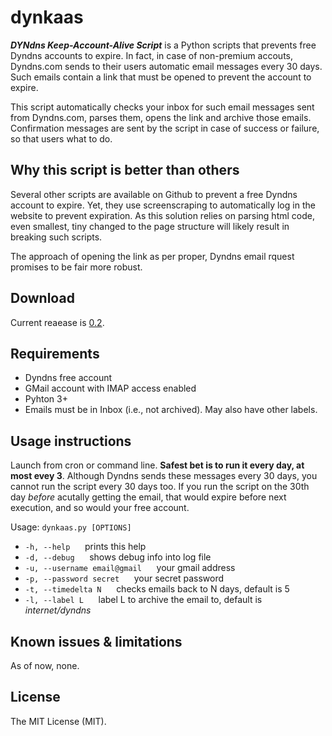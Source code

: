 dynkaas
======
**_DYNdns Keep-Account-Alive Script_** is a Python scripts that prevents free Dyndns accounts to expire. In fact, in case of non-premium accouts, Dyndns.com sends to their users automatic email messages every 30 days. Such emails contain a link that must be opened to prevent the account to expire. 

This script automatically checks your inbox for such email messages sent from Dyndns.com, parses them, opens the link and archive those emails.
Confirmation messages are sent by the script in case of success or failure, so that users what to do.

Why this script is better than others
-------------------------------------
Several other scripts are available on Github to prevent a free Dyndns account to expire. Yet, they use screenscraping to automatically log in the website to prevent expiration. As this solution relies on parsing html code, even smallest, tiny changed to the page structure will likely result in breaking such scripts.

The approach of opening the link as per proper, Dyndns email rquest promises to be fair more robust.

Download
--------
Current reaease is [0.2](https://github.com/bateman/dynkas/archive/master.zip).

Requirements
------------
* Dyndns free account
* GMail account with IMAP access enabled
* Pyhton 3+
* Emails must be in Inbox (i.e., not archived). May also have other labels.

Usage instructions
------------------
Launch from cron or command line. **Safest bet is to run it every day, at most evey 3**. Although Dyndns sends these messages every 30 days, you cannot run the script every 30 days too. If you run the script on the 30th day _before_  acutally getting the email, that would expire before next execution, and so would your free account.

Usage: 
`dynkaas.py [OPTIONS]`
* `-h, --help` &nbsp;&nbsp;&nbsp;&nbsp; prints this help
* `-d, --debug` &nbsp;&nbsp;&nbsp;&nbsp; shows debug info into log file
* `-u, --username email@gmail` &nbsp;&nbsp;&nbsp;&nbsp; your gmail address
* `-p, --password secret` &nbsp;&nbsp;&nbsp;&nbsp; your secret password
* `-t, --timedelta N` &nbsp;&nbsp;&nbsp;&nbsp;  checks emails back to N days, default is 5
* `-l, --label L` &nbsp;&nbsp;&nbsp;&nbsp; label L to archive the email to, default is _internet/dyndns_

Known issues & limitations
--------------------------
As of now, none.

License
-------
The MIT License (MIT).
